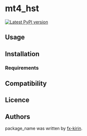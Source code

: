# mt4_hst

[![Latest PyPI version](https://img.shields.io/pypi/v/package_name.svg)](https://pypi.python.org/pypi/mt4_hst)

## Usage

## Installation

### Requirements

## Compatibility

## Licence

## Authors

package\_name was written by [fx-kirin](fx.kirin@gmail.com).
